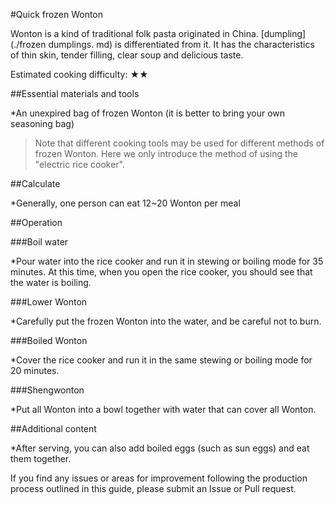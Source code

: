 #Quick frozen Wonton

Wonton is a kind of traditional folk pasta originated in China. [dumpling] (./frozen dumplings. md) is differentiated from it. It has the characteristics of thin skin, tender filling, clear soup and delicious taste.

Estimated cooking difficulty: ★★

##Essential materials and tools

*An unexpired bag of frozen Wonton (it is better to bring your own seasoning bag)

>Note that different cooking tools may be used for different methods of frozen Wonton. Here we only introduce the method of using the "electric rice cooker".

##Calculate

*Generally, one person can eat 12~20 Wonton per meal

##Operation

###Boil water

*Pour water into the rice cooker and run it in stewing or boiling mode for 35 minutes. At this time, when you open the rice cooker, you should see that the water is boiling.

###Lower Wonton

*Carefully put the frozen Wonton into the water, and be careful not to burn.

###Boiled Wonton

*Cover the rice cooker and run it in the same stewing or boiling mode for 20 minutes.

###Shengwonton

*Put all Wonton into a bowl together with water that can cover all Wonton.

##Additional content

*After serving, you can also add boiled eggs (such as sun eggs) and eat them together.

If you find any issues or areas for improvement following the production process outlined in this guide, please submit an Issue or Pull request.